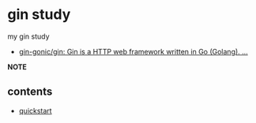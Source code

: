 # gin study

my gin study

- [gin\-gonic/gin: Gin is a HTTP web framework written in Go \(Golang\)\. ...](https://github.com/gin-gonic/gin)

**NOTE**

## contents

- [quickstart](./quickstart/)